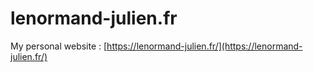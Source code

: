 # lenormand-julien.fr

My personal website : [https://lenormand-julien.fr/](https://lenormand-julien.fr/)

